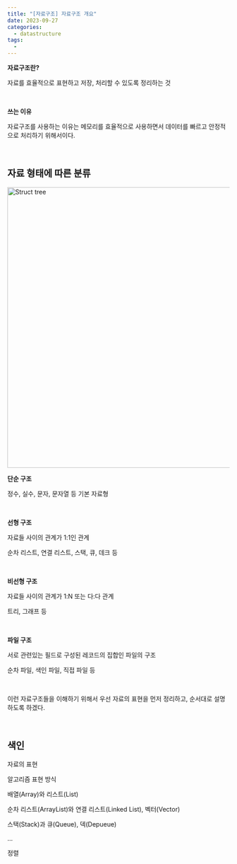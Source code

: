 ```yaml
---
title: "[자료구조] 자료구조 개요"
date: 2023-09-27
categories:
  - datastructure
tags:
  -
---
```


**자료구조란?**

자료를 효율적으로 표현하고 저장, 처리할 수 있도록 정리하는 것

<br>

**쓰는 이유**

자료구조를 사용하는 이유는 메모리를 효율적으로 사용하면서 데이터를 빠르고 안정적으로 처리하기 위해서이다.

<br>

## **자료 형태에 따른 분류**

<img width="635" alt="Struct tree" src="https://github.com/rha6780/rha6780.github.io/assets/47859845/e6bc55fe-09c4-4cbd-bfdd-0f15e18a7ddd">

<br>

**단순 구조**

정수, 실수, 문자, 문자열 등 기본 자료형

<br>

**선형 구조**

자료들 사이의 관계가 1:1인 관계

순차 리스트, 연결 리스트, 스택, 큐, 데크 등

<br>

**비선형 구조**

자료들 사이의 관계가 1:N 또는 다:다 관계

트리, 그래프 등

<br>

**파일 구조**

서로 관련있는 필드로 구성된 레코드의 집합인 파일의 구조

순차 파일, 색인 파일, 직접 파일 등

<br>

이런 자료구조들을 이해하기 위해서 우선 자료의 표현을 먼저 정리하고, 순서대로 설명하도록 하겠다.

<br>

## 색인

자료의 표현

알고리즘 표현 방식

배열(Array)와 리스트(List)

순차 리스트(ArrayList)와 연결 리스트(Linked List), 벡터(Vector)

스택(Stack)과 큐(Queue), 덱(Depueue)

...

정렬

<br>

<br>
